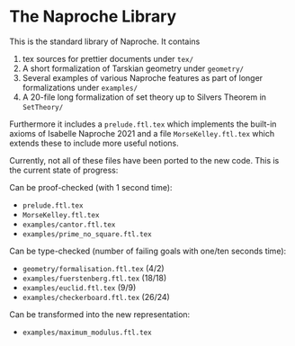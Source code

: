 # The Naproche Library

This is the standard library of Naproche. It contains

  1. tex sources for prettier documents under `tex/`
  2. A short formalization of Tarskian geometry under `geometry/`
  3. Several examples of various Naproche features as part of longer formalizations under `examples/`
  4. A 20-file long formalization of set theory up to Silvers Theorem in `SetTheory/`

Furthermore it includes a `prelude.ftl.tex` which implements the built-in axioms of
Isabelle Naproche 2021 and a file `MorseKelley.ftl.tex` which extends these to include
more useful notions.

Currently, not all of these files have been ported to the new code.
This is the current state of progress:

Can be proof-checked (with 1 second time):

  - `prelude.ftl.tex`
  - `MorseKelley.ftl.tex`
  - `examples/cantor.ftl.tex`
  - `examples/prime_no_square.ftl.tex`

Can be type-checked (number of failing goals with one/ten seconds time):

  - `geometry/formalisation.ftl.tex` (4/2)
  - `examples/fuerstenberg.ftl.tex` (18/18)
  - `examples/euclid.ftl.tex` (9/9)
  - `examples/checkerboard.ftl.tex` (26/24)

Can be transformed into the new representation:

  - `examples/maximum_modulus.ftl.tex`